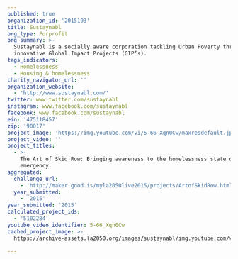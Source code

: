 ```yaml
---
published: true
organization_id: '2015193'
title: Sustaynabl
org_type: Forprofit
org_summary: >-
  Sustaynabl is a socially aware corporation tackling Urban Poverty through
  innovative Global Impact Projects (GIP’s).
tags_indicators:
  - Homelessness
  - Housing & homelessness
charity_navigator_url: ''
organization_website:
  - 'http://www.sustaynabl.com/'
twitter: www.twitter.com/sustaynabl
instagram: www.facebook.com/sustaynabl
facebook: www.facebook.com/sustaynabl
ein: '475118457'
zip: '90017'
project_image: 'https://img.youtube.com/vi/5-66_Xqn0Cw/maxresdefault.jpg'
project_video: ''
project_titles:
  - >-
    The Art of Skid Row: Bringing awareness to the homelessness state of
    emergency.
aggregated:
  challenge_url:
    - 'http://maker.good.is/myla2050live2015/projects/ArtofSkidRow.html'
  year_submitted:
    - '2015'
year_submitted: '2015'
calculated_project_ids:
  - '5102284'
youtube_video_identifier: 5-66_Xqn0Cw
cached_project_image: >-
  https://archive-assets.la2050.org/images/sustaynabl/img.youtube.com/vi/5-66_Xqn0Cw/maxresdefault.jpg

---
```

